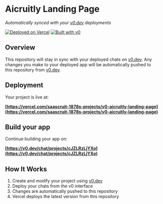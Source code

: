# Aicruitly Landing Page

*Automatically synced with your [v0.dev](https://v0.dev) deployments*

[![Deployed on Vercel](https://img.shields.io/badge/Deployed%20on-Vercel-black?style=for-the-badge&logo=vercel)](https://vercel.com/saascruit-1878s-projects/v0-aicruitly-landing-page)
[![Built with v0](https://img.shields.io/badge/Built%20with-v0.dev-black?style=for-the-badge)](https://v0.dev/chat/projects/cJZLRzLjYXo)

## Overview

This repository will stay in sync with your deployed chats on [v0.dev](https://v0.dev).
Any changes you make to your deployed app will be automatically pushed to this repository from [v0.dev](https://v0.dev).

## Deployment

Your project is live at:

**[https://vercel.com/saascruit-1878s-projects/v0-aicruitly-landing-page](https://vercel.com/saascruit-1878s-projects/v0-aicruitly-landing-page)**

## Build your app

Continue building your app on:

**[https://v0.dev/chat/projects/cJZLRzLjYXo](https://v0.dev/chat/projects/cJZLRzLjYXo)**

## How It Works

1. Create and modify your project using [v0.dev](https://v0.dev)
2. Deploy your chats from the v0 interface
3. Changes are automatically pushed to this repository
4. Vercel deploys the latest version from this repository
